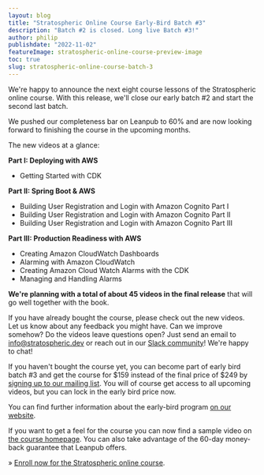 ```yaml
---
layout: blog
title: "Stratospheric Online Course Early-Bird Batch #3"
description: "Batch #2 is closed. Long live Batch #3!"
author: philip
publishdate: "2022-11-02"
featureImage: stratospheric-online-course-preview-image
toc: true
slug: stratospheric-online-course-batch-3
---
```


We're happy to announce the next eight course lessons of the Stratospheric online course. With this release, we'll close our early batch #2 and start the second last batch.

We pushed our completeness bar on Leanpub to 60% and are now looking forward to finishing the course in the upcoming months.

The new videos at a glance:

**Part I: Deploying with AWS**

- Getting Started with CDK

**Part II: Spring Boot & AWS**

- Building User Registration and Login with Amazon Cognito Part I
- Building User Registration and Login with Amazon Cognito Part II
- Building User Registration and Login with Amazon Cognito Part III

**Part III: Production Readiness with AWS**

- Creating Amazon CloudWatch Dashboards
- Alarming with Amazon CloudWatch
- Creating Amazon Cloud Watch Alarms with the CDK
- Managing and Handling Alarms

**We're planning with a total of about 45 videos in the final release** that will go well together with the book.

If you have already bought the course, please check out the new videos. Let us know about any feedback you might have. Can we improve somehow? Do the videos leave questions open? Just send an email to [info@stratospheric.dev](mailto:info@stratospheric.dev) or reach out in our [Slack community](https://join.slack.com/t/stratospheric-dev/shared_invite/zt-u6s7vj1c-2MXeC9cRWZ8QQ5EHr7dsOQ)! We're happy to chat!

If you haven't bought the course yet, you can become part of early bird batch #3 and get the course for $159 instead of the final price of $249 by [signing up to our mailing list](https://stratospheric.dev/#mailing-list). You will of course get access to all upcoming videos, but you can lock in the early bird price now.

You can find further information about the early-bird program [on our website](https://stratospheric.dev/online-course/#early-bird).

If you want to get a feel for the course you can now find a sample video on [the course homepage](https://stratospheric.dev/online-course/). You can also take advantage of the 60-day money-back guarantee that Leanpub offers.

» [Enroll now for the Stratospheric online course](https://stratospheric.dev/online-course/).
